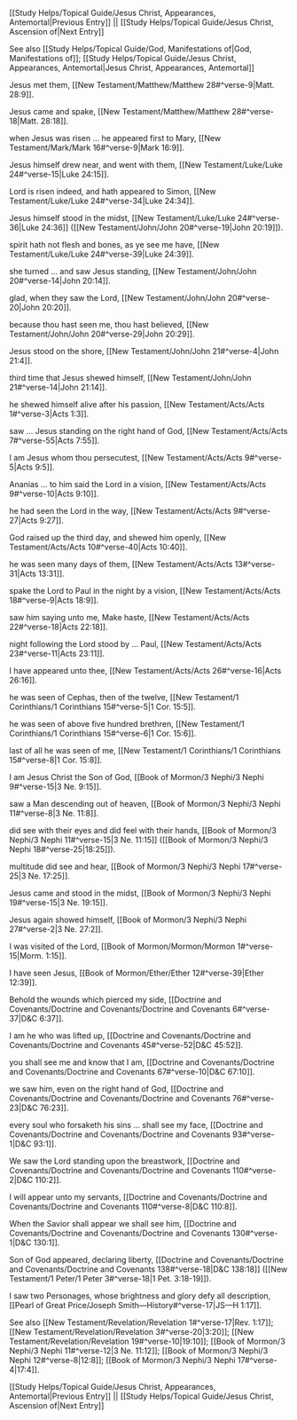 [[Study Helps/Topical Guide/Jesus Christ, Appearances, Antemortal|Previous Entry]]  ||  [[Study Helps/Topical Guide/Jesus Christ, Ascension of|Next Entry]]

 See also [[Study Helps/Topical Guide/God, Manifestations of|God, Manifestations of]]; [[Study Helps/Topical Guide/Jesus Christ, Appearances, Antemortal|Jesus Christ, Appearances, Antemortal]]

 Jesus met them, [[New Testament/Matthew/Matthew 28#^verse-9|Matt. 28:9]].

 Jesus came and spake, [[New Testament/Matthew/Matthew 28#^verse-18|Matt. 28:18]].

 when Jesus was risen ... he appeared first to Mary, [[New Testament/Mark/Mark 16#^verse-9|Mark 16:9]].

 Jesus himself drew near, and went with them, [[New Testament/Luke/Luke 24#^verse-15|Luke 24:15]].

 Lord is risen indeed, and hath appeared to Simon, [[New Testament/Luke/Luke 24#^verse-34|Luke 24:34]].

 Jesus himself stood in the midst, [[New Testament/Luke/Luke 24#^verse-36|Luke 24:36]] ([[New Testament/John/John 20#^verse-19|John 20:19]]).

 spirit hath not flesh and bones, as ye see me have, [[New Testament/Luke/Luke 24#^verse-39|Luke 24:39]].

 she turned ... and saw Jesus standing, [[New Testament/John/John 20#^verse-14|John 20:14]].

 glad, when they saw the Lord, [[New Testament/John/John 20#^verse-20|John 20:20]].

 because thou hast seen me, thou hast believed, [[New Testament/John/John 20#^verse-29|John 20:29]].

 Jesus stood on the shore, [[New Testament/John/John 21#^verse-4|John 21:4]].

 third time that Jesus shewed himself, [[New Testament/John/John 21#^verse-14|John 21:14]].

 he shewed himself alive after his passion, [[New Testament/Acts/Acts 1#^verse-3|Acts 1:3]].

 saw ... Jesus standing on the right hand of God, [[New Testament/Acts/Acts 7#^verse-55|Acts 7:55]].

 I am Jesus whom thou persecutest, [[New Testament/Acts/Acts 9#^verse-5|Acts 9:5]].

 Ananias ... to him said the Lord in a vision, [[New Testament/Acts/Acts 9#^verse-10|Acts 9:10]].

 he had seen the Lord in the way, [[New Testament/Acts/Acts 9#^verse-27|Acts 9:27]].

 God raised up the third day, and shewed him openly, [[New Testament/Acts/Acts 10#^verse-40|Acts 10:40]].

 he was seen many days of them, [[New Testament/Acts/Acts 13#^verse-31|Acts 13:31]].

 spake the Lord to Paul in the night by a vision, [[New Testament/Acts/Acts 18#^verse-9|Acts 18:9]].

 saw him saying unto me, Make haste, [[New Testament/Acts/Acts 22#^verse-18|Acts 22:18]].

 night following the Lord stood by ... Paul, [[New Testament/Acts/Acts 23#^verse-11|Acts 23:11]].

 I have appeared unto thee, [[New Testament/Acts/Acts 26#^verse-16|Acts 26:16]].

 he was seen of Cephas, then of the twelve, [[New Testament/1 Corinthians/1 Corinthians 15#^verse-5|1 Cor. 15:5]].

 he was seen of above five hundred brethren, [[New Testament/1 Corinthians/1 Corinthians 15#^verse-6|1 Cor. 15:6]].

 last of all he was seen of me, [[New Testament/1 Corinthians/1 Corinthians 15#^verse-8|1 Cor. 15:8]].

 I am Jesus Christ the Son of God, [[Book of Mormon/3 Nephi/3 Nephi 9#^verse-15|3 Ne. 9:15]].

 saw a Man descending out of heaven, [[Book of Mormon/3 Nephi/3 Nephi 11#^verse-8|3 Ne. 11:8]].

 did see with their eyes and did feel with their hands, [[Book of Mormon/3 Nephi/3 Nephi 11#^verse-15|3 Ne. 11:15]] ([[Book of Mormon/3 Nephi/3 Nephi 18#^verse-25|18:25]]).

 multitude did see and hear, [[Book of Mormon/3 Nephi/3 Nephi 17#^verse-25|3 Ne. 17:25]].

 Jesus came and stood in the midst, [[Book of Mormon/3 Nephi/3 Nephi 19#^verse-15|3 Ne. 19:15]].

 Jesus again showed himself, [[Book of Mormon/3 Nephi/3 Nephi 27#^verse-2|3 Ne. 27:2]].

 I was visited of the Lord, [[Book of Mormon/Mormon/Mormon 1#^verse-15|Morm. 1:15]].

 I have seen Jesus, [[Book of Mormon/Ether/Ether 12#^verse-39|Ether 12:39]].

 Behold the wounds which pierced my side, [[Doctrine and Covenants/Doctrine and Covenants/Doctrine and Covenants 6#^verse-37|D&C 6:37]].

 I am he who was lifted up, [[Doctrine and Covenants/Doctrine and Covenants/Doctrine and Covenants 45#^verse-52|D&C 45:52]].

 you shall see me and know that I am, [[Doctrine and Covenants/Doctrine and Covenants/Doctrine and Covenants 67#^verse-10|D&C 67:10]].

 we saw him, even on the right hand of God, [[Doctrine and Covenants/Doctrine and Covenants/Doctrine and Covenants 76#^verse-23|D&C 76:23]].

 every soul who forsaketh his sins ... shall see my face, [[Doctrine and Covenants/Doctrine and Covenants/Doctrine and Covenants 93#^verse-1|D&C 93:1]].

 We saw the Lord standing upon the breastwork, [[Doctrine and Covenants/Doctrine and Covenants/Doctrine and Covenants 110#^verse-2|D&C 110:2]].

 I will appear unto my servants, [[Doctrine and Covenants/Doctrine and Covenants/Doctrine and Covenants 110#^verse-8|D&C 110:8]].

 When the Savior shall appear we shall see him, [[Doctrine and Covenants/Doctrine and Covenants/Doctrine and Covenants 130#^verse-1|D&C 130:1]].

 Son of God appeared, declaring liberty, [[Doctrine and Covenants/Doctrine and Covenants/Doctrine and Covenants 138#^verse-18|D&C 138:18]] ([[New Testament/1 Peter/1 Peter 3#^verse-18|1 Pet. 3:18-19]]).

 I saw two Personages, whose brightness and glory defy all description, [[Pearl of Great Price/Joseph Smith—History#^verse-17|JS—H 1:17]].

 See also [[New Testament/Revelation/Revelation 1#^verse-17|Rev. 1:17]]; [[New Testament/Revelation/Revelation 3#^verse-20|3:20]]; [[New Testament/Revelation/Revelation 19#^verse-10|19:10]]; [[Book of Mormon/3 Nephi/3 Nephi 11#^verse-12|3 Ne. 11:12]]; [[Book of Mormon/3 Nephi/3 Nephi 12#^verse-8|12:8]]; [[Book of Mormon/3 Nephi/3 Nephi 17#^verse-4|17:4]].

[[Study Helps/Topical Guide/Jesus Christ, Appearances, Antemortal|Previous Entry]]  ||  [[Study Helps/Topical Guide/Jesus Christ, Ascension of|Next Entry]]